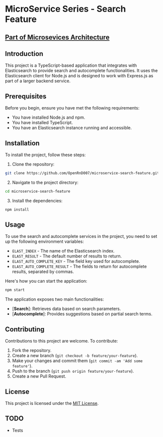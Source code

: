 # MicroService Series - Search Feature
## [Part of Microsevices Architecture](https://github.com/OpenRnD007/microservices/)

## Introduction
This project is a TypeScript-based application that integrates with Elasticsearch to provide search and autocomplete functionalities. It uses the Elasticsearch client for Node.js and is designed to work with Express.js as part of a larger backend service.

## Prerequisites
Before you begin, ensure you have met the following requirements:
* You have installed Node.js and npm.
* You have installed TypeScript.
* You have an Elasticsearch instance running and accessible.

## Installation
To install the project, follow these steps:

1. Clone the repository:
```bash
git clone https://github.com/OpenRnD007/microservice-search-feature.git
```

2. Navigate to the project directory:
```bash
cd microservice-search-feature
```

3. Install the dependencies:
```bash
npm install
```

## Usage
To use the search and autocomplete services in the project, you need to set up the following environment variables:
* `ELAST_INDEX` - The name of the Elasticsearch index.
* `ELAST_RESULT` - The default number of results to return.
* `ELAST_AUTO_COMPLETE_KEY` - The field key used for autocomplete.
* `ELAST_AUTO_COMPLETE_RESULT` - The fields to return for autocomplete results, separated by commas.

Here's how you can start the application:
```bash
npm start
```

The application exposes two main functionalities:
* [**Search**]: Retrieves data based on search parameters.
* [**Autocomplete**]: Provides suggestions based on partial search terms.

## Contributing
Contributions to this project are welcome. To contribute:
1. Fork the repository.
2. Create a new branch (`git checkout -b feature/your-feature`).
3. Make your changes and commit them (`git commit -am 'Add some feature'`).
4. Push to the branch (`git push origin feature/your-feature`).
5. Create a new Pull Request.

## License
This project is licensed under the [MIT License](LICENSE.md).

## TODO
- Tests